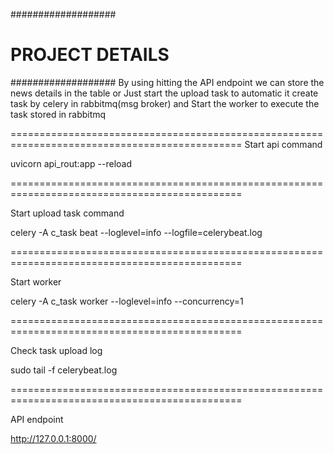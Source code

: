 ###################
# PROJECT DETAILS #
###################
By using hitting the API endpoint we can store the news details in the table
or
Just start the upload task to automatic it create task by celery in rabbitmq(msg broker)
and
Start the worker to execute the task stored in rabbitmq

==============================================================================================
Start api command

uvicorn api_rout:app --reload

==============================================================================================

Start upload task command

celery -A c_task beat --loglevel=info --logfile=celerybeat.log

==============================================================================================

Start worker

celery -A c_task worker --loglevel=info --concurrency=1

==============================================================================================

Check task upload log

sudo tail -f celerybeat.log

==============================================================================================

API endpoint

http://127.0.0.1:8000/
